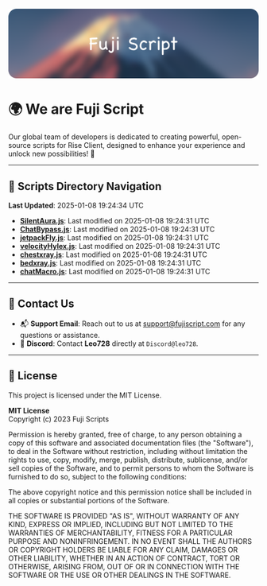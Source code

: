 ![Banner](.github/b.webp)

# 🌍 **We are Fuji Script**

Our global team of developers is dedicated to creating powerful, open-source scripts for Rise Client, designed to enhance your experience and unlock new possibilities! 🌟

---
<!-- SCRIPTS_NAVIGATION_START -->
## 📂 **Scripts Directory Navigation**

**Last Updated**: 2025-01-08 19:24:34 UTC

- **[SilentAura.js](scripts/SilentAura.js)**: Last modified on 2025-01-08 19:24:31 UTC
- **[ChatBypass.js](scripts/ChatBypass.js)**: Last modified on 2025-01-08 19:24:31 UTC
- **[jetpackFly.js](scripts/jetpackFly.js)**: Last modified on 2025-01-08 19:24:31 UTC
- **[velocityHylex.js](scripts/velocityHylex.js)**: Last modified on 2025-01-08 19:24:31 UTC
- **[chestxray.js](scripts/chestxray.js)**: Last modified on 2025-01-08 19:24:31 UTC
- **[bedxray.js](scripts/bedxray.js)**: Last modified on 2025-01-08 19:24:31 UTC
- **[chatMacro.js](scripts/chatMacro.js)**: Last modified on 2025-01-08 19:24:31 UTC

<!-- SCRIPTS_NAVIGATION_END -->

---

## 💬 **Contact Us**  
- 📬 **Support Email**: Reach out to us at [support@fujiscript.com](mailto:support@fujiscript.com) for any questions or assistance.  
- 💬 **Discord**: Contact **Leo728** directly at `Discord@leo728`.

---

## 📜 **License**

This project is licensed under the MIT License.  

**MIT License**  
Copyright (c) 2023 Fuji Scripts  

Permission is hereby granted, free of charge, to any person obtaining a copy of this software and associated documentation files (the "Software"), to deal in the Software without restriction, including without limitation the rights to use, copy, modify, merge, publish, distribute, sublicense, and/or sell copies of the Software, and to permit persons to whom the Software is furnished to do so, subject to the following conditions:  

The above copyright notice and this permission notice shall be included in all copies or substantial portions of the Software.  

THE SOFTWARE IS PROVIDED "AS IS", WITHOUT WARRANTY OF ANY KIND, EXPRESS OR IMPLIED, INCLUDING BUT NOT LIMITED TO THE WARRANTIES OF MERCHANTABILITY, FITNESS FOR A PARTICULAR PURPOSE AND NONINFRINGEMENT. IN NO EVENT SHALL THE AUTHORS OR COPYRIGHT HOLDERS BE LIABLE FOR ANY CLAIM, DAMAGES OR OTHER LIABILITY, WHETHER IN AN ACTION OF CONTRACT, TORT OR OTHERWISE, ARISING FROM, OUT OF OR IN CONNECTION WITH THE SOFTWARE OR THE USE OR OTHER DEALINGS IN THE SOFTWARE.  
